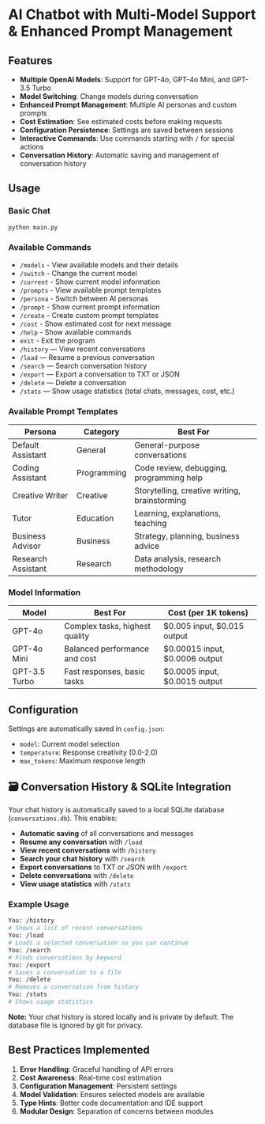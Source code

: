 # AI Chatbot with Multi-Model Support & Enhanced Prompt Management

## Features

- **Multiple OpenAI Models**: Support for GPT-4o, GPT-4o Mini, and GPT-3.5 Turbo
- **Model Switching**: Change models during conversation
- **Enhanced Prompt Management**: Multiple AI personas and custom prompts
- **Cost Estimation**: See estimated costs before making requests
- **Configuration Persistence**: Settings are saved between sessions
- **Interactive Commands**: Use commands starting with `/` for special actions
- **Conversation History**: Automatic saving and management of conversation history

## Usage

### Basic Chat
```bash
python main.py
```

### Available Commands
- `/models` - View available models and their details
- `/switch` - Change the current model
- `/current` - Show current model information
- `/prompts` - View available prompt templates
- `/persona` - Switch between AI personas
- `/prompt` - Show current prompt information
- `/create` - Create custom prompt templates
- `/cost` - Show estimated cost for next message
- `/help` - Show available commands
- `exit` - Exit the program
- `/history` — View recent conversations
- `/load` — Resume a previous conversation
- `/search` — Search conversation history
- `/export` — Export a conversation to TXT or JSON
- `/delete` — Delete a conversation
- `/stats` — Show usage statistics (total chats, messages, cost, etc.)

### Available Prompt Templates

| Persona | Category | Best For |
|---------|----------|----------|
| Default Assistant | General | General-purpose conversations |
| Coding Assistant | Programming | Code review, debugging, programming help |
| Creative Writer | Creative | Storytelling, creative writing, brainstorming |
| Tutor | Education | Learning, explanations, teaching |
| Business Advisor | Business | Strategy, planning, business advice |
| Research Assistant | Research | Data analysis, research methodology |

### Model Information

| Model | Best For | Cost (per 1K tokens) |
|-------|----------|---------------------|
| GPT-4o | Complex tasks, highest quality | $0.005 input, $0.015 output |
| GPT-4o Mini | Balanced performance and cost | $0.00015 input, $0.0006 output |
| GPT-3.5 Turbo | Fast responses, basic tasks | $0.0005 input, $0.0015 output |

## Configuration

Settings are automatically saved in `config.json`:
- `model`: Current model selection
- `temperature`: Response creativity (0.0-2.0)
- `max_tokens`: Maximum response length

## 🗃️ Conversation History & SQLite Integration

Your chat history is automatically saved to a local SQLite database (`conversations.db`). This enables:

- **Automatic saving** of all conversations and messages
- **Resume any conversation** with `/load`
- **View recent conversations** with `/history`
- **Search your chat history** with `/search`
- **Export conversations** to TXT or JSON with `/export`
- **Delete conversations** with `/delete`
- **View usage statistics** with `/stats`

### Example Usage

```bash
You: /history
# Shows a list of recent conversations
You: /load
# Loads a selected conversation so you can continue
You: /search
# Finds conversations by keyword
You: /export
# Saves a conversation to a file
You: /delete
# Removes a conversation from history
You: /stats
# Shows usage statistics
```

**Note:** Your chat history is stored locally and is private by default. The database file is ignored by git for privacy.

## Best Practices Implemented

1. **Error Handling**: Graceful handling of API errors
2. **Cost Awareness**: Real-time cost estimation
3. **Configuration Management**: Persistent settings
4. **Model Validation**: Ensures selected models are available
5. **Type Hints**: Better code documentation and IDE support
6. **Modular Design**: Separation of concerns between modules
